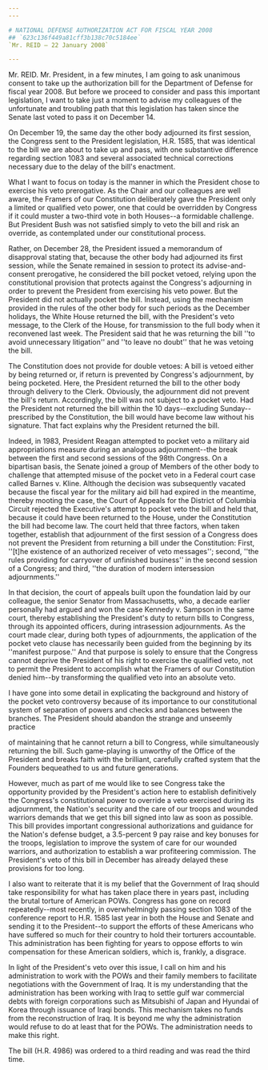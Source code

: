```yaml
---
---

# NATIONAL DEFENSE AUTHORIZATION ACT FOR FISCAL YEAR 2008
## `623c136f449a81cff3b138c70c5184ee`
`Mr. REID — 22 January 2008`

---
```



Mr. REID. Mr. President, in a few minutes, I am going to ask 
unanimous consent to take up the authorization bill for the Department 
of Defense for fiscal year 2008. But before we proceed to consider and 
pass this important legislation, I want to take just a moment to advise 
my colleagues of the unfortunate and troubling path that this 
legislation has taken since the Senate last voted to pass it on 
December 14.

On December 19, the same day the other body adjourned its first 
session, the Congress sent to the President legislation, H.R. 1585, 
that was identical to the bill we are about to take up and pass, with 
one substantive difference regarding section 1083 and several 
associated technical corrections necessary due to the delay of the 
bill's enactment.

What I want to focus on today is the manner in which the President 
chose to exercise his veto prerogative. As the Chair and our colleagues 
are well aware, the Framers of our Constitution deliberately gave the 
President only a limited or qualified veto power, one that could be 
overridden by Congress if it could muster a two-third vote in both 
Houses--a formidable challenge. But President Bush was not satisfied 
simply to veto the bill and risk an override, as contemplated under our 
constitutional process.

Rather, on December 28, the President issued a memorandum of 
disapproval stating that, because the other body had adjourned its 
first session, while the Senate remained in session to protect its 
advise-and-consent prerogative, he considered the bill pocket vetoed, 
relying upon the constitutional provision that protects against the 
Congress's adjourning in order to prevent the President from exercising 
his veto power. But the President did not actually pocket the bill. 
Instead, using the mechanism provided in the rules of the other body 
for such periods as the December holidays, the White House returned the 
bill, with the President's veto message, to the Clerk of the House, for 
transmission to the full body when it reconvened last week. The 
President said that he was returning the bill ''to avoid unnecessary 
litigation'' and ''to leave no doubt'' that he was vetoing the bill.

The Constitution does not provide for double vetoes: A bill is vetoed 
either by being returned or, if return is prevented by Congress's 
adjournment, by being pocketed. Here, the President returned the bill 
to the other body through delivery to the Clerk. Obviously, the 
adjournment did not prevent the bill's return. Accordingly, the bill 
was not subject to a pocket veto. Had the President not returned the 
bill within the 10 days--excluding Sunday--prescribed by the 
Constitution, the bill would have become law without his signature. 
That fact explains why the President returned the bill.

Indeed, in 1983, President Reagan attempted to pocket veto a military 
aid appropriations measure during an analogous adjournment--the break 
between the first and second sessions of the 98th Congress. On a 
bipartisan basis, the Senate joined a group of Members of the other 
body to challenge that attempted misuse of the pocket veto in a Federal 
court case called Barnes v. Kline. Although the decision was 
subsequently vacated because the fiscal year for the military aid bill 
had expired in the meantime, thereby mooting the case, the Court of 
Appeals for the District of Columbia Circuit rejected the Executive's 
attempt to pocket veto the bill and held that, because it could have 
been returned to the House, under the Constitution the bill had become 
law. The court held that three factors, when taken together, establish 
that adjournment of the first session of a Congress does not prevent 
the President from returning a bill under the Constitution: First, 
''[t]he existence of an authorized receiver of veto messages''; second, 
''the rules providing for carryover of unfinished business'' in the 
second session of a Congress; and third, ''the duration of modern 
intersession adjournments.''


In that decision, the court of appeals built upon the foundation laid 
by our colleague, the senior Senator from Massachusetts, who, a decade 
earlier personally had argued and won the case Kennedy v. Sampson in 
the same court, thereby establishing the President's duty to return 
bills to Congress, through its appointed officers, during intrasession 
adjournments. As the court made clear, during both types of 
adjournments, the application of the pocket veto clause has necessarily 
been guided from the beginning by its ''manifest purpose.'' And that 
purpose is solely to ensure that the Congress cannot deprive the 
President of his right to exercise the qualified veto, not to permit 
the President to accomplish what the Framers of our Constitution denied 
him--by transforming the qualified veto into an absolute veto.

I have gone into some detail in explicating the background and 
history of the pocket veto controversy because of its importance to our 
constitutional system of separation of powers and checks and balances 
between the branches. The President should abandon the strange and 
unseemly practice


of maintaining that he cannot return a bill to Congress, while 
simultaneously returning the bill. Such game-playing is unworthy of the 
Office of the President and breaks faith with the brilliant, carefully 
crafted system that the Founders bequeathed to us and future 
generations.

However, much as part of me would like to see Congress take the 
opportunity provided by the President's action here to establish 
definitively the Congress's constitutional power to override a veto 
exercised during its adjournment, the Nation's security and the care of 
our troops and wounded warriors demands that we get this bill signed 
into law as soon as possible. This bill provides important 
congressional authorizations and guidance for the Nation's defense 
budget, a 3.5-percent 9 pay raise and key bonuses for the troops, 
legislation to improve the system of care for our wounded warriors, and 
authorization to establish a war profiteering commission. The 
President's veto of this bill in December has already delayed these 
provisions for too long.

I also want to reiterate that it is my belief that the Government of 
Iraq should take responsibility for what has taken place there in years 
past, including the brutal torture of American POWs. Congress has gone 
on record repeatedly--most recently, in overwhelmingly passing section 
1083 of the conference report to H.R. 1585 last year in both the House 
and Senate and sending it to the President--to support the efforts of 
these Americans who have suffered so much for their country to hold 
their torturers accountable. This administration has been fighting for 
years to oppose efforts to win compensation for these American 
soldiers, which is, frankly, a disgrace.

In light of the President's veto over this issue, I call on him and 
his administration to work with the POWs and their family members to 
facilitate negotiations with the Government of Iraq. It is my 
understanding that the administration has been working with Iraq to 
settle gulf war commercial debts with foreign corporations such as 
Mitsubishi of Japan and Hyundai of Korea through issuance of Iraqi 
bonds. This mechanism takes no funds from the reconstruction of Iraq. 
It is beyond me why the administration would refuse to do at least that 
for the POWs. The administration needs to make this right.

The bill (H.R. 4986) was ordered to a third reading and was read the 
third time.